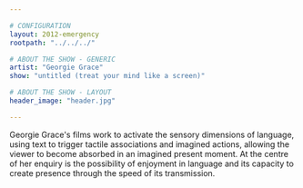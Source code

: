```yaml
---

# CONFIGURATION
layout: 2012-emergency
rootpath: "../../../"

# ABOUT THE SHOW - GENERIC
artist: "Georgie Grace"
show: "untitled (treat your mind like a screen)"

# ABOUT THE SHOW - LAYOUT
header_image: "header.jpg"

---
```


Georgie Grace's films work to activate the sensory dimensions of language, using text to trigger tactile associations and imagined actions, allowing the viewer to become absorbed in an imagined present moment. At the centre of her enquiry is the possibility of enjoyment in language and its capacity to create presence through the speed of its transmission.    